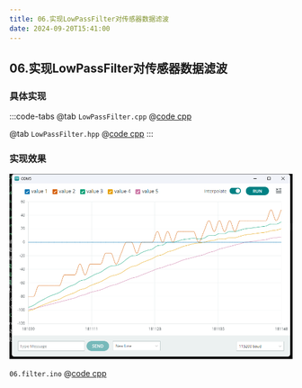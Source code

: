 ```yaml
---
title: 06.实现LowPassFilter对传感器数据滤波
date: 2024-09-20T15:41:00
---
```


## 06.实现LowPassFilter对传感器数据滤波


### 具体实现

:::code-tabs
@tab `LowPassFilter.cpp`
@[code cpp](./projects/06.filter/LowPassFilter.cpp)

@tab `LowPassFilter.hpp`
@[code cpp](./projects/06.filter/LowPassFilter.hpp)
:::

### 实现效果

![alt text](assets/images/image-8.png)

`06.filter.ino`
@[code cpp](./projects/06.filter/06.filter.ino)
